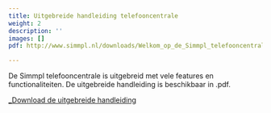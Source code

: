 ```yaml
---
title: Uitgebreide handleiding telefooncentrale
weight: 2
description: ''
images: []
pdf: http://www.simmpl.nl/downloads/Welkom_op_de_Simmpl_telefooncentrale.pdf

---
```

De Simmpl telefooncentrale is uitgebreid met vele features en functionaliteiten. De uitgebreide handleiding is beschikbaar in .pdf.

<a href="[https://www.simmpl.nl/downloads/Welkom_op_de_Simmpl_telefooncentrale.pdf](https://www.simmpl.nl/downloads/Welkom_op_de_Simmpl_telefooncentrale.pdf)" _target="_blank" class="button">_Download de uitgebreide handleiding</a>